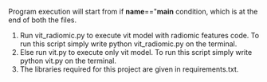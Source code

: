 Program execution will start from if __name__=="__main__ condition, which is at the end of both the files. <br>
1. Run vit_radiomic.py to execute vit model with radiomic features code. To run this script simply write python vit_radiomic.py on the terminal. <br>
2. Else run vit.py to execute only vit model. To run this script simply write python vit.py on the terminal. <br>
3. The libraries required for this project are given in requirements.txt.

